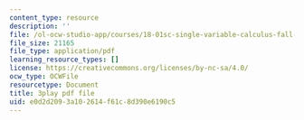 ```yaml
---
content_type: resource
description: ''
file: /ol-ocw-studio-app/courses/18-01sc-single-variable-calculus-fall-2010/e0d2d2093a102614f61c8d390e6190c5_21789.pdf
file_size: 21165
file_type: application/pdf
learning_resource_types: []
license: https://creativecommons.org/licenses/by-nc-sa/4.0/
ocw_type: OCWFile
resourcetype: Document
title: 3play pdf file
uid: e0d2d209-3a10-2614-f61c-8d390e6190c5
---
```

